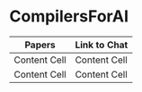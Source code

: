 # CompilersForAI

| Papers        | Link to Chat |
| ------------- | ------------- |
| Content Cell  | Content Cell  |
| Content Cell  | Content Cell  |
